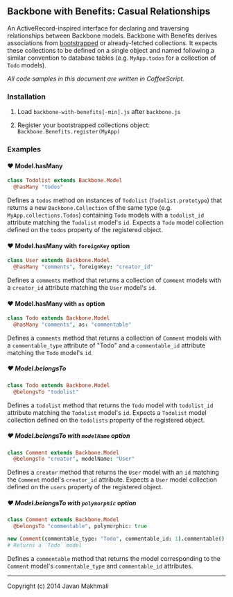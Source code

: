 ## Backbone with Benefits: Casual Relationships

An ActiveRecord-inspired interface for declaring and traversing relationships between Backbone models. Backbone with Benefits derives associations from [bootstrapped](http://documentcloud.github.io/backbone/#FAQ-bootstrap) or already-fetched collections. It expects these collections to be defined on a single object and named following a similar convention to database tables (e.g. `MyApp.todos` for a collection of `Todo` models).

_All code samples in this document are written in CoffeeScript._

### Installation

1. Load `backbone-with-benefits[-min].js` after `backbone.js`

2. Register your bootstrapped collections object: `Backbone.Benefits.register(MyApp)`

### Examples

#### ♥︎ Model.hasMany

```coffee
class Todolist extends Backbone.Model
  @hasMany "todos"
```

Defines a `todos` method on instances of `Todolist` (`Todolist.prototype`) that returns a new `Backbone.Collection` of the same type (e.g. `MyApp.collections.Todos`) containing `Todo` models with a `todolist_id` attribute matching the `Todolist` model's `id`. Expects a `Todo` model collection defined on the `todos` property of the registered object.

#### ♥︎ Model.hasMany with `foreignKey` option

```coffee
class User extends Backbone.Model
  @hasMany "comments", foreignKey: "creator_id"
```

Defines a `comments` method that returns a collection of `Comment` models with a `creator_id` attribute matching the `User` model's `id`.

#### ♥︎ Model.hasMany with `as` option

```coffee
class Todo extends Backbone.Model
  @hasMany "comments", as: "commentable"
```

Defines a `comments` method that returns a collection of `Comment` models with a `commentable_type` attribute of "Todo" and a `commentable_id` attribute matching the `Todo` model's `id`.

##### ♥︎ Model.belongsTo

```coffee
class Todo extends Backbone.Model
  @belongsTo "todolist"
```

Defines a `todolist` method that returns the `Todo` model with `todolist_id` attribute matching the `Todolist` model's `id`. Expects a `Todolist` model collection defined on the `todolists` property of the registered object.

##### ♥︎ Model.belongsTo with `modelName` option

```coffee
class Comment extends Backbone.Model
  @belongsTo "creator", modelName: "User"
```

Defines a `creator` method that returns the `User` model with an `id` matching the `Comment` model's `creator_id` attribute. Expects a `User` model collection defined on the `users` property of the registered object.

##### ♥︎ Model.belongsTo with `polymorphic` option

```coffee
class Comment extends Backbone.Model
  @belongsTo "commentable", polymorphic: true

new Comment(commentable_type: "Todo", commentable_id: 1).commentable()
# Returns a `Todo` model
```

Defines a `commentable` method that returns the model corresponding to the `Comment` model's `commentable_type` and `commentable_id` attributes.

---

Copyright (c) 2014 Javan Makhmali
